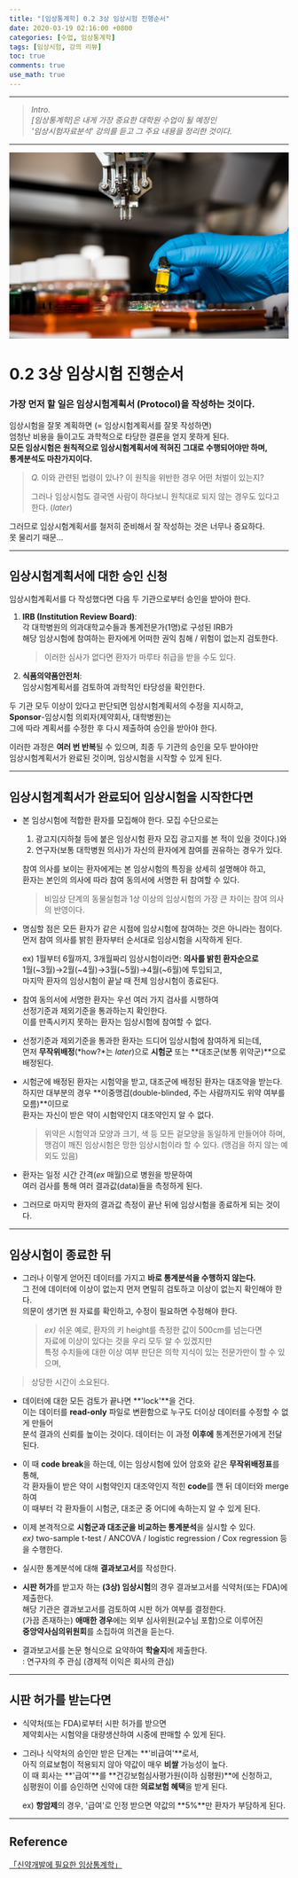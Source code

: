 ```yaml
---
title: "[임상통계학] 0.2 3상 임상시험 진행순서"
date: 2020-03-19 02:16:00 +0800
categories: [수업, 임상통계학]
tags: [임상시험, 강의 리뷰]
toc: true
comments: true
use_math: true  	
---
```


***

>*Intro.*  
>*[임상통계학]은 내게 가장 중요한 대학원 수업이 될 예정인*  
>*'임상시험자료분석' 강의를 듣고 그 주요 내용을 정리한 것이다.*

***

![임상시험](\assets\img\임상시험\4.jpg)

# **0.2 3상 임상시험 진행순서**

### **가장 먼저 할 일은 임상시험계획서 (Protocol)을 작성하는 것이다.**

임상시험을 잘못 계획하면 (= 임상시험계획서를 잘못 작성하면)  
엄청난 비용을 들이고도 과학적으로 타당한 결론을 얻지 못하게 된다.  
**모든 임상시험은 원칙적으로 임상시험계획서에 적혀진 그대로 수행되어야만 하며,  
통계분석도 마찬가지이다.**

> *Q.* 이와 관련된 법령이 있나? 이 원칙을 위반한 경우 어떤 처벌이 있는지?
>
> 그러나 임상시험도 결국엔 사람이 하다보니 원칙대로 되지 않는 경우도 있다고 한다. (*later*)

그러므로 임상시험계획서를 철저히 준비해서 잘 작성하는 것은 너무나 중요하다.  
못 물리기 때문...

***

## **임상시험계획서에 대한 승인 신청**

임상시험계획서를 다 작성했다면 다음 두 기관으로부터 승인을 받아야 한다.

1. **IRB (Institution Review Board)**:   
   각 대학병원의 의과대학교수들과 통계전문가(1명)로 구성된 IRB가  
   해당 임상시험에 참여하는 환자에게 어떠한 권익 침해 / 위험이 없는지 검토한다.

   >  이러한 심사가 없다면 환자가 마루타 취급을 받을 수도 있다.

2. **식품의약품안전처**:  
   임상시험계획서를 검토하여 과학적인 타당성을 확인한다.

두 기관 모두 이상이 있다고 판단되면 임상시험계획서의 수정을 지시하고,   
**Sponsor**-임상시험 의뢰자(제약회사, 대학병원)는   
그에 따라 계획서를 수정한 후 다시 제출하여 승인을 받아야 한다.

이러한 과정은 **여러 번 반복**될 수 있으며, 최종 두 기관의 승인을 모두 받아야만  
임상시험계획서가 완료된 것이며, 임상시험을 시작할 수 있게 된다.

***

## **임상시험계획서가 완료되어 임상시험을 시작한다면**

- 본 임상시험에 적합한 환자를 모집해야 한다. 모집 수단으로는   
  1) 광고지(지하철 등에 붙은 임상시험 환자 모집 광고지를 본 적이 있을 것이다.)와  
  2) 연구자(보통 대학병원 의사)가 자신의 환자에게 참여를 권유하는 경우가 있다.

  참여 의사를 보이는 환자에게는 본 임상시험의 특징을 상세히 설명해야 하고,  
  환자는 본인의 의사에 따라 참여 동의서에 서명한 뒤 참여할 수 있다. 

  > 비임상 단계의 동물실험과 1상 이상의 임상시험의 가장 큰 차이는 참여 의사의 반영이다.

- 명심할 점은 모든 환자가 같은 시점에 임상시험에 참여하는 것은 아니라는 점이다.  
  먼저 참여 의사를 밝힌 환자부터 순서대로 임상시험을 시작하게 된다.

  ex) 1월부터 6월까지, 3개월짜리 임상시험이라면: **의사를 밝힌 환자순으로**   
  1월(\~3월)$\to$2월(\~4월)$\to$3월(\~5월)$\to$4월(\~6월)에 투입되고,   
  마지막 환자의 임상시험이 끝날 때 전체 임상시험이 종료된다.

- 참여 동의서에 서명한 환자는 우선 여러 가지 검사를 시행하여   
  선정기준과 제외기준을 통과하는지 확인한다.   
  이를 만족시키지 못하는 환자는 임상시험에 참여할 수 없다.

- 선정기준과 제외기준을 통과한 환자는 드디어 임상시험에 참여하게 되는데,   
  먼저 **무작위배정**(*how?*는 *later*)으로 **시험군** 또는 **대조군(보통 위약군)**으로 배정된다.

- 시험군에 배정된 환자는 시험약을 받고, 대조군에 배정된 환자는 대조약을 받는다.  
  하지만 대부분의 경우 **이중맹검(double-blinded, 주는 사람까지도 위약 여부를 모름)**이므로  
  환자는 자신이 받은 약이 시험약인지 대조약인지 알 수 없다.

  > 위약은 시험약과 모양과 크기, 색 등 모든 겉모양을 동일하게 만들어야 하며,  
  > 맹검이 깨진 임상시험은 망한 임상시험이라 할 수 있다. (맹검을 하지 않는 예외도 있음)

- 환자는 일정 시간 간격(*ex* 매월)으로 병원을 방문하여   
  여러 검사를 통해 여러 결과값(data)들을 측정하게 된다.

- 그러므로 마지막 환자의 결과값 측정이 끝난 뒤에 임상시험을 종료하게 되는 것이다.

***

## **임상시험이 종료한 뒤**

- 그러나 이렇게 얻어진 데이터를 가지고 **바로 통계분석을 수행하지 않는다.**  
  그 전에 데이터에 이상이 없는지 먼저 면밀히 검토하고 이상이 없는지 확인해야 한다.  
  의문이 생기면 원 자료를 확인하고, 수정이 필요하면 수정해야 한다.

  >  *ex)* 쉬운 예로, 환자의 키 height를 측정한 값이 500cm를 넘는다면   
  >  자료에 이상이 있다는 것을 우리 모두 알 수 있겠지만   
  >  특정 수치들에 대한 이상 여부 판단은 의학 지식이 있는 전문가만이 할 수 있으며,  
>  상당한 시간이 소요된다.

- 데이터에 대한 모든 검토가 끝나면 **'lock'**을 건다.   
  이는 데이터를 **read-only** 파일로 변환함으로 누구도 더이상 데이터를 수정할 수 없게 만들어  
  분석 결과의 신뢰를 높이는 것이다. 데이터는 이 과정 **이후에** 통계전문가에게 전달된다.

- 이 때 **code break**을 하는데, 이는 임상시험에 있어 암호와 같은 **무작위배정표**를 통해,  
  각 환자들이 받은 약이 시험약인지 대조약인지 적힌 **code**를 깬 뒤 데이터와 merge하여  
  이 때부터 각 환자들이 시험군, 대조군 중 어디에 속하는지 알 수 있게 된다.

- 이제 본격적으로 **시험군과 대조군을 비교하는 통계분석**을 실시할 수 있다.  
  *ex)* two-sample t-test / ANCOVA / logistic regression / Cox regression 등을 수행한다.  

- 실시한 통계분석에 대해 **결과보고서**를 작성한다.

- **시판 허가**를 받고자 하는 **(3상) 임상시험**의 경우 결과보고서를 식약처(또는 FDA)에 제출한다.  
  해당 기관은 결과보고서를 검토하여 시판 허가 여부를 결정한다.  
  (가끔 존재하는) **애매한 경우**에는 외부 심사위원(교수님 포함)으로 이루어진   
  **중앙약사심의위원회**를 소집하여 의견을 듣는다. 

- 결과보고서를 논문 형식으로 요약하여 **학술지**에 제출한다.  
  : 연구자의 주 관심 (경제적 이익은 회사의 관심)

***

## **시판 허가를 받는다면**

- 식약처(또는 FDA)로부터 시판 허가를 받으면   
  제약회사는 시험약을 대량생산하여 시중에 판매할 수 있게 된다.

- 그러나 식약처의 승인만 받은 단계는 **'비급여'**로서,   
  아직 의료보험이 적용되지 않아 약값이 매우 **비쌀** 가능성이 높다.   
  이 때 회사는 **'급여'**를 **건강보험심사평가원(이하 심평원)**에 신청하고,  
  심평원이 이를 승인하면 신약에 대한 **의료보험 혜택**을 받게 된다.  

  ex) **항암제**의 경우, '급여'로 인정 받으면 약값의 **5%**만 환자가 부담하게 된다.

***

## **Reference**

[「신약개발에 필요한 임상통계학」](https://blog.naver.com/exactmehta/221617591575)


